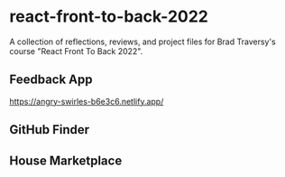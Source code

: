 # react-front-to-back-2022

A collection of reflections, reviews, and project files for Brad Traversy's course "React Front To Back 2022".

## Feedback App

https://angry-swirles-b6e3c6.netlify.app/

## GitHub Finder

## House Marketplace
